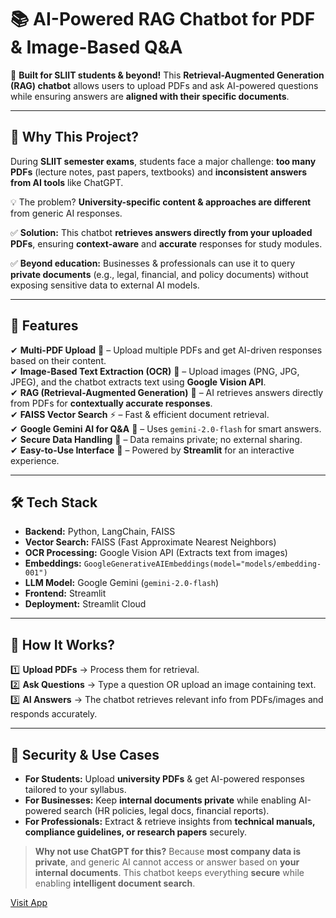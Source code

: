 # 📚 AI-Powered RAG Chatbot for PDF & Image-Based Q&A

🚀 **Built for SLIIT students & beyond!** This **Retrieval-Augmented Generation (RAG) chatbot** allows users to upload PDFs and ask AI-powered questions while ensuring answers are **aligned with their specific documents**.

---

## 📌 Why This Project?

During **SLIIT semester exams**, students face a major challenge: **too many PDFs** (lecture notes, past papers, textbooks) and **inconsistent answers from AI tools** like ChatGPT.

💡 The problem? **University-specific content & approaches are different** from generic AI responses.

✅ **Solution:** This chatbot **retrieves answers directly from your uploaded PDFs**, ensuring **context-aware** and **accurate** responses for study modules.

✅ **Beyond education:** Businesses & professionals can use it to query **private documents** (e.g., legal, financial, and policy documents) without exposing sensitive data to external AI models.

---

## 🔑 Features

✔ **Multi-PDF Upload** 📂 – Upload multiple PDFs and get AI-driven responses based on their content.  
✔ **Image-Based Text Extraction (OCR)** 📸 – Upload images (PNG, JPG, JPEG), and the chatbot extracts text using **Google Vision API**.  
✔ **RAG (Retrieval-Augmented Generation)** 🔎 – AI retrieves answers directly from PDFs for **contextually accurate responses**.  
✔ **FAISS Vector Search** ⚡ – Fast & efficient document retrieval.  
✔ **Google Gemini AI for Q&A** 🤖 – Uses `gemini-2.0-flash` for smart answers.  
✔ **Secure Data Handling** 🔐 – Data remains private; no external sharing.  
✔ **Easy-to-Use Interface** 🎨 – Powered by **Streamlit** for an interactive experience.

---

## 🛠 Tech Stack

- **Backend:** Python, LangChain, FAISS
- **Vector Search:** FAISS (Fast Approximate Nearest Neighbors)
- **OCR Processing:** Google Vision API (Extracts text from images)
- **Embeddings:** `GoogleGenerativeAIEmbeddings(model="models/embedding-001")`
- **LLM Model:** Google Gemini (`gemini-2.0-flash`)
- **Frontend:** Streamlit
- **Deployment:** Streamlit Cloud

---

## 🚀 How It Works?

1️⃣ **Upload PDFs** → Process them for retrieval.  
2️⃣ **Ask Questions** → Type a question OR upload an image containing text.  
3️⃣ **AI Answers** → The chatbot retrieves relevant info from PDFs/images and responds accurately.

---

## 🔐 Security & Use Cases

- **For Students:** Upload **university PDFs** & get AI-powered responses tailored to your syllabus.
- **For Businesses:** Keep **internal documents private** while enabling AI-powered search (HR policies, legal docs, financial reports).
- **For Professionals:** Extract & retrieve insights from **technical manuals, compliance guidelines, or research papers** securely.

> **Why not use ChatGPT for this?** Because **most company data is private**, and generic AI cannot access or answer based on **your internal documents**. This chatbot keeps everything **secure** while enabling **intelligent document search**.

[Visit App](https://askmypdf-rag-genai-saiful247.streamlit.app/)
